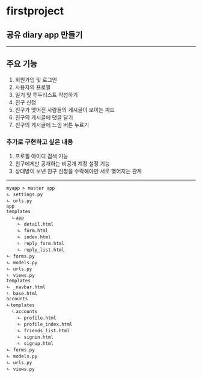 # firstproject
## 공유 diary app 만들기
---
## 주요 기능
1. 회원가입 및 로그인
2. 사용자의 프로필
3. 일기 및 투두리스트 작성하기
4. 친구 신청
5. 친구가 맺어진 사람들의 게시글이 보이는 피드
6. 친구의 게시글에 댓글 달기
7. 친구의 게시글에 느낌 버튼 누르기
### 추가로 구현하고 싶은 내용
1. 프로필 아이디 검색 기능
2. 친구에게만 공개하는 비공개 계정 설정 기능
3. 상대방이 보낸 친구 신청을 수락해야만 서로 맺어지는 관계 
---
```
myapp > master app  
ㄴ settings.py  
ㄴ urls.py  
app  
templates  
  ㄴapp  
    ㄴ detail.html  
    ㄴ form.html  
    ㄴ index.html  
    ㄴ reply_form.html  
    ㄴ reply_list.html  
ㄴ forms.py  
ㄴ models.py  
ㄴ urls.py  
ㄴ views.py  
templates  
ㄴ _navbar.html  
ㄴ base.html  
accounts  
ㄴtemplates  
  ㄴaccounts  
    ㄴ profile.html  
    ㄴ profile_index.html  
    ㄴ friends_list.html
    ㄴ signin.html  
    ㄴ signup.html  
ㄴ forms.py  
ㄴ models.py  
ㄴ urls.py  
ㄴ views.py
```